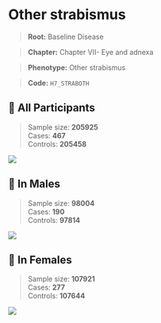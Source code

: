 # Other strabismus

> **Root:** Baseline Disease  

> **Chapter:** Chapter VII- Eye and adnexa  

> **Phenotype:** Other strabismus  

> **Code:** `H7_STRABOTH`

## 🧪 All Participants  
> Sample size: **205925**  
> Cases: **467**  
> Controls: **205458**
<img src="/Disease/Figures/ALL/Incidence/H7_STRABOTH.png"/>
<CsvTable src="/Disease/Data/ALL/Incidence/COX_H7_STRABOTH.csv" label="🔍 View full results" />

## 👨 In Males  
> Sample size: **98004**  
> Cases: **190**  
> Controls: **97814**
<img src="/Disease/Figures/Male/Incidence/H7_STRABOTH.png"/>
<CsvTable src="/Disease/Data/Male/Incidence/COX_H7_STRABOTH.csv" label="🔍 View full results" />

## 👩 In Females  
> Sample size: **107921**  
> Cases: **277**  
> Controls: **107644**
<img src="/Disease/Figures/Female/Incidence/H7_STRABOTH.png"/>
<CsvTable src="/Disease/Data/Female/Incidence/COX_H7_STRABOTH.csv" label="🔍 View full results" />
